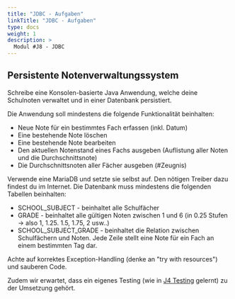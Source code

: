 ```yaml
---
title: "JDBC - Aufgaben"
linkTitle: "JDBC - Aufgaben"
type: docs
weight: 1
description: >
  Modul #J8 - JDBC
---
```


## Persistente Notenverwaltungssystem
Schreibe eine Konsolen-basierte Java Anwendung, welche deine Schulnoten verwaltet und in einer Datenbank persistiert.

Die Anwendung soll mindestens die folgende Funktionalität beinhalten:
- Neue Note für ein bestimmtes Fach erfassen (inkl. Datum)
- Eine bestehende Note löschen
- Eine bestehende Note bearbeiten
- Den aktuellen Notenstand eines Fachs ausgeben (Auflistung aller Noten und die Durchschnittsnote)
- Die Durchschnittsnoten aller Fächer ausgeben (#Zeugnis)

Verwende eine MariaDB und setzte sie selbst auf. Den nötigen Treiber dazu findest du im Internet.
Die Datenbank muss mindestens die folgenden Tabellen beinhalten:
- SCHOOL_SUBJECT - beinhaltet alle Schulfächer
- GRADE - beinhaltet alle gültigen Noten zwischen 1 und 6 (in 0.25 Stufen -> also 1, 1.25. 1.5, 1.75, 2 usw..)
- SCHOOL_SUBJECT_GRADE - beinhaltet die Relation zwischen Schulfächern und Noten. Jede Zeile stellt eine Note für ein Fach an einem bestimmten Tag dar.

Achte auf korrektes Exception-Handling (denke an "try with resources") und sauberen Code.

Zudem wir erwartet, dass ein eigenes Testing (wie in [J4 Testing](./../java-testing) gelernt) zu der Umsetzung gehört.

